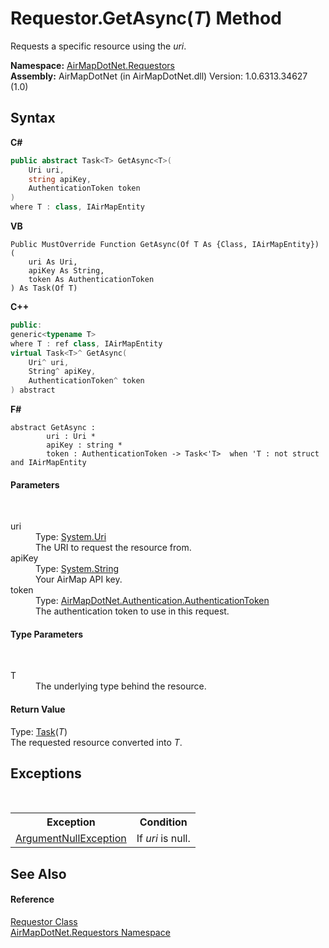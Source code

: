 # Requestor.GetAsync(*T*) Method 
 

Requests a specific resource using the *uri*.

**Namespace:**&nbsp;<a href="960b5697-ff37-f6e8-d3e6-0e2d969b4df7">AirMapDotNet.Requestors</a><br />**Assembly:**&nbsp;AirMapDotNet (in AirMapDotNet.dll) Version: 1.0.6313.34627 (1.0)

## Syntax

**C#**<br />
``` C#
public abstract Task<T> GetAsync<T>(
	Uri uri,
	string apiKey,
	AuthenticationToken token
)
where T : class, IAirMapEntity

```

**VB**<br />
``` VB
Public MustOverride Function GetAsync(Of T As {Class, IAirMapEntity}) ( 
	uri As Uri,
	apiKey As String,
	token As AuthenticationToken
) As Task(Of T)
```

**C++**<br />
``` C++
public:
generic<typename T>
where T : ref class, IAirMapEntity
virtual Task<T>^ GetAsync(
	Uri^ uri, 
	String^ apiKey, 
	AuthenticationToken^ token
) abstract
```

**F#**<br />
``` F#
abstract GetAsync : 
        uri : Uri * 
        apiKey : string * 
        token : AuthenticationToken -> Task<'T>  when 'T : not struct and IAirMapEntity

```


#### Parameters
&nbsp;<dl><dt>uri</dt><dd>Type: <a href="http://msdn2.microsoft.com/en-us/library/txt7706a" target="_blank">System.Uri</a><br />The URI to request the resource from.</dd><dt>apiKey</dt><dd>Type: <a href="http://msdn2.microsoft.com/en-us/library/s1wwdcbf" target="_blank">System.String</a><br />Your AirMap API key.</dd><dt>token</dt><dd>Type: <a href="15258315-443b-55bc-8fbf-3bec8544fd11">AirMapDotNet.Authentication.AuthenticationToken</a><br />The authentication token to use in this request.</dd></dl>

#### Type Parameters
&nbsp;<dl><dt>T</dt><dd>The underlying type behind the resource.</dd></dl>

#### Return Value
Type: <a href="http://msdn2.microsoft.com/en-us/library/dd321424" target="_blank">Task</a>(*T*)<br />The requested resource converted into *T*.

## Exceptions
&nbsp;<table><tr><th>Exception</th><th>Condition</th></tr><tr><td><a href="http://msdn2.microsoft.com/en-us/library/27426hcy" target="_blank">ArgumentNullException</a></td><td>If *uri* is null.</td></tr></table>

## See Also


#### Reference
<a href="f039e793-269e-0294-1d65-054171d64897">Requestor Class</a><br /><a href="960b5697-ff37-f6e8-d3e6-0e2d969b4df7">AirMapDotNet.Requestors Namespace</a><br />